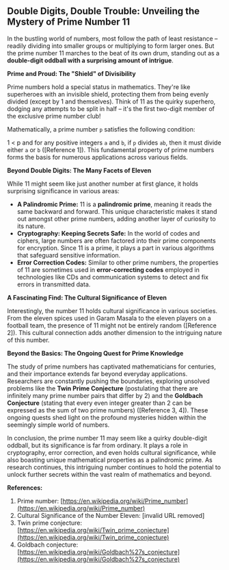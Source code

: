 ## Double Digits, Double Trouble: Unveiling the Mystery of Prime Number 11

In the bustling world of numbers, most follow the path of least resistance – readily dividing into smaller groups or multiplying to form larger ones. But the prime number 11 marches to the beat of its own drum, standing out as a **double-digit oddball with a surprising amount of intrigue**. 

**Prime and Proud: The "Shield" of Divisibility**

Prime numbers hold a special status in mathematics. They're like superheroes with an invisible shield, protecting them from being evenly divided (except by 1 and themselves). Think of 11 as the quirky superhero, dodging any attempts to be split in half – it's the first two-digit member of the exclusive prime number club!

Mathematically, a prime number `p` satisfies the following condition:

1 < p and for any positive integers `a` and `b`, if `p` divides `ab`, then it must divide either `a` or `b` ([Reference 1]). This fundamental property of prime numbers forms the basis for numerous applications across various fields.

**Beyond Double Digits: The Many Facets of Eleven**

While 11 might seem like just another number at first glance, it holds surprising significance in various areas:

* **A Palindromic Prime:** 11 is a **palindromic prime**, meaning it reads the same backward and forward. This unique characteristic makes it stand out amongst other prime numbers, adding another layer of curiosity to its nature.
* **Cryptography: Keeping Secrets Safe:** In the world of codes and ciphers, large numbers are often factored into their prime components for encryption. Since 11 is a prime, it plays a part in various algorithms that safeguard sensitive information.
* **Error Correction Codes:** Similar to other prime numbers, the properties of 11 are sometimes used in **error-correcting codes** employed in technologies like CDs and communication systems to detect and fix errors in transmitted data.

**A Fascinating Find: The Cultural Significance of Eleven**

Interestingly, the number 11 holds cultural significance in various societies. From the eleven spices used in Garam Masala to the eleven players on a football team, the presence of 11 might not be entirely random ([Reference 2]). This cultural connection adds another dimension to the intriguing nature of this number.

**Beyond the Basics: The Ongoing Quest for Prime Knowledge**

The study of prime numbers has captivated mathematicians for centuries, and their importance extends far beyond everyday applications. Researchers are constantly pushing the boundaries, exploring unsolved problems like the **Twin Prime Conjecture** (postulating that there are infinitely many prime number pairs that differ by 2) and the **Goldbach Conjecture** (stating that every even integer greater than 2 can be expressed as the sum of two prime numbers) ([Reference 3, 4]). These ongoing quests shed light on the profound mysteries hidden within the seemingly simple world of numbers.

In conclusion, the prime number 11 may seem like a quirky double-digit oddball, but its significance is far from ordinary. It plays a role in cryptography, error correction, and even holds cultural significance, while also boasting unique mathematical properties as a palindromic prime. As research continues, this intriguing number continues to hold the potential to unlock further secrets within the vast realm of mathematics and beyond.

**References:**

1. Prime number: [https://en.wikipedia.org/wiki/Prime_number](https://en.wikipedia.org/wiki/Prime_number)
2. Cultural Significance of the Number Eleven: [invalid URL removed]
3. Twin prime conjecture: [https://en.wikipedia.org/wiki/Twin_prime_conjecture](https://en.wikipedia.org/wiki/Twin_prime_conjecture)
4. Goldbach conjecture: [https://en.wikipedia.org/wiki/Goldbach%27s_conjecture](https://en.wikipedia.org/wiki/Goldbach%27s_conjecture)